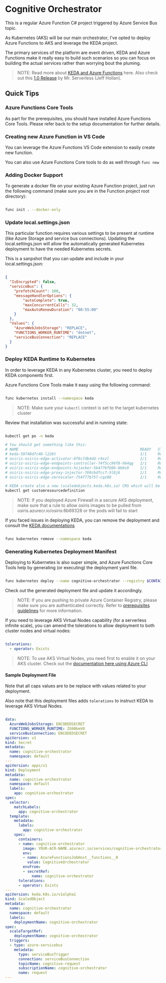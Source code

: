 # Cognitive Orchestrator

This is a regular Azure Function C# project triggered by Azure Service Bus topic.

As Kubernetes (AKS) will be our main orchestrator, I've opted to deploy Azure Functions to AKS and leverage the KEDA project.

The primary services of the platform are event driven, KEDA and Azure Functions make it really easy to build such scenarios so you can focus on building the actual services rather than worrying bout the pluming.

>NOTE: Read more about [KEDA and Azure Functions](https://docs.microsoft.com/en-us/azure/azure-functions/functions-kubernetes-keda) here. Also check out this [1.0 Release](https://cloudblogs.microsoft.com/opensource/2019/11/19/keda-1-0-release-kubernetes-based-event-driven-autoscaling/) by Mr. Serverless (Jeff Hollan).

## Quick Tips

### Azure Functions Core Tools

As part for the prerequisites, you should have installed Azure Functions Core Tools. Please refer back to the setup documentation for further details.

### Creating new Azure Function in VS Code

You can leverage the Azure Functions VS Code extension to easily create new function.

You can also use Azure Functions Core tools to do as well through ```func new```

### Adding Docker Support

To generate a docker file on your existing Azure Function project, just run the following command (make sure you are in the Function project root directory):

```bash

func init . --docker-only

```

### Update local.settings.json

This particular function requires various settings to be present at runtime (like Azure Storage and service bus connections). Updating the local.settings.json will allow the automatically generated Kubernetes deployment to have the needed Kubernetes secrets.

This is a sanpshot that you can update and include in your local.settings.json:

```json

{
  "IsEncrypted": false,
  "serviceBus": {
    "prefetchCount": 100,
    "messageHandlerOptions": {
        "autoComplete": true,
        "maxConcurrentCalls": 32,
        "maxAutoRenewDuration": "00:55:00"
    }
  },
  "Values": {
    "AzureWebJobsStorage": "REPLACE",
    "FUNCTIONS_WORKER_RUNTIME": "dotnet",
    "serviceBusConnection": "REPLACE"
  }
}


```

### Deploy KEDA Runtime to Kubernetes

In order to leverage KEDA in any Kubernetes cluster, you need to deploy KEDA components first.

Azure Functions Core Tools make it easy using the following command:

```bash

func kubernetes install --namespace keda

```

>NOTE: Make sure your ```kubectl``` context is set to the target kubernetes cluster

Review that installation was successful and in running state:

```bash

kubectl get po -n keda

# You should get something like this:
# NAME                                                       READY   STATUS    RESTARTS   AGE
# keda-59748d7c48-l226t                                      1/1     Running   0          26s
# osiris-osiris-edge-activator-6f6c7db4dd-r4xzl              1/1     Running   0          21s
# osiris-osiris-edge-endpoints-controller-74f5cc99f8-h64qg   1/1     Running   0          21s
# osiris-osiris-edge-endpoints-hijacker-5b4776fb9b-8b6s9     1/1     Running   0          20s
# osiris-osiris-edge-proxy-injector-769cbdfcc7-5l8j6         1/1     Running   0          20s
# osiris-osiris-edge-zeroscaler-754f77b757-cqz88             1/1     Running   0          19s

# KEDA create also a new (scaledobjects.keda.k8s.io) CRS which will be used in kubernetes deployments.
kubectl get customresourcedefinition

```

>NOTE: If you deployed Azure Firewall in a secure AKS deployment, make sure that a rule to allow osiris images to be pulled from osiris.azurecr.io/osiris:6b69328 or the pods will fail to start

If you faced issues in deploying KEDA, you can remove the deployment and consult the [KEDA documentations](https://keda.sh/)

```bash

func kubernetes remove --namespace keda

```

### Generating Kubernetes Deployment Manifest

Deploying to Kubernetes is also super simple, and Azure Functions Core Tools help by generating (or executing) the deployment yaml file.

```bash

func kubernetes deploy --name cognitive-orchestrator --registry $CONTAINER_REGISTRY_NAME.azurecr.io/services --dotnet --dry-run > deploy-updated.yaml

```

Check out the generated deployment file and update it accordingly.

>NOTE: If you are pushing to private Azure Container Registry, please make sure you are authenticated correctly. Refer to [prerequisites guidelines](../../../guide/02-prerequisites/README.md) for more information.

If you need to leverage AKS Virtual Nodes capability (for a serverless infinite scale), you can amend the tolerations to allow deployment to both cluster nodes and virtual nodes:

```yaml

tolerations:
  - operator: Exists

```

>NOTE: To use AKS Virtual Nodes, you need first to enable it on your AKS cluster. Check out the [documentation here using Azure CLI](https://docs.microsoft.com/en-us/azure/aks/virtual-nodes-cli)

#### Sample Deployment File

Note that all caps values are to be replace with values related to your deployment.

Also note that this deployment files adds ```tolerations``` to instruct KEDA to leverage AKS Virtual Nodes.

```yaml

data:
  AzureWebJobsStorage: ENCODEDSECRET
  FUNCTIONS_WORKER_RUNTIME: ZG90bmV0
  serviceBusConnection: ENCODEDSECRET
apiVersion: v1
kind: Secret
metadata:
  name: cognitive-orchestrator
  namespace: default
---
apiVersion: apps/v1
kind: Deployment
metadata:
  name: cognitive-orchestrator
  namespace: default
  labels:
    app: cognitive-orchestrator
spec:
  selector:
    matchLabels:
      app: cognitive-orchestrator
  template:
    metadata:
      labels:
        app: cognitive-orchestrator
    spec:
      containers:
      - name: cognitive-orchestrator
        image: YOUR-ACR-NAME.azurecr.io/services/cognitive-orchestrator
        env:
        - name: AzureFunctionsJobHost__functions__0
          value: CognitiveOrchestrator
        envFrom:
        - secretRef:
            name: cognitive-orchestrator
      tolerations:
      - operator: Exists
---
apiVersion: keda.k8s.io/v1alpha1
kind: ScaledObject
metadata:
  name: cognitive-orchestrator
  namespace: default
  labels:
    deploymentName: cognitive-orchestrator
spec:
  scaleTargetRef:
    deploymentName: cognitive-orchestrator
  triggers:
  - type: azure-servicebus
    metadata:
      type: serviceBusTrigger
      connection: serviceBusConnection
      topicName: cognitive-request
      subscriptionName: cognitive-orchestrator
      name: request
---

```